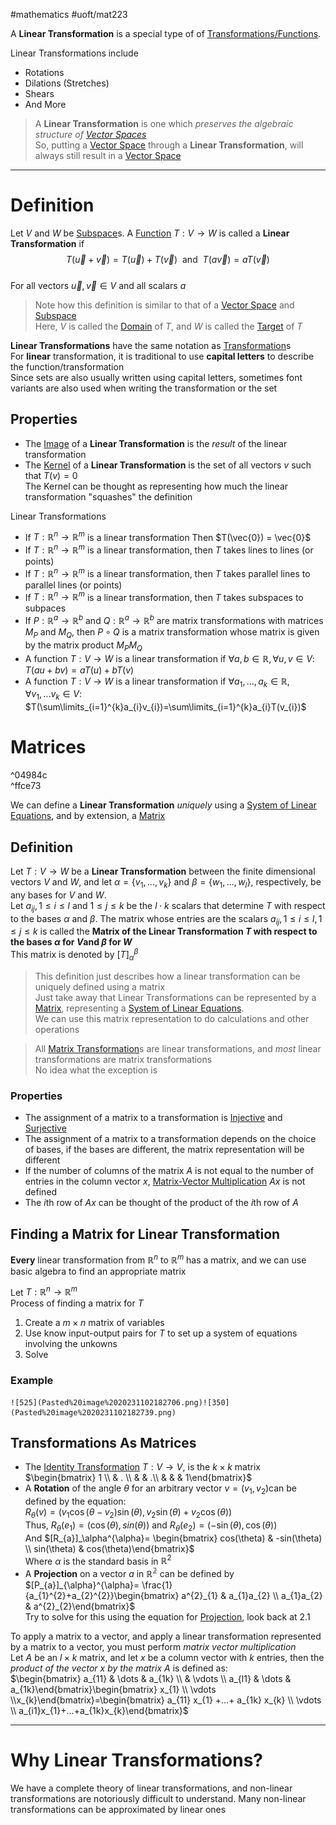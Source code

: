 #mathematics #uoft/mat223 

A **Linear Transformation** is a special type of of [Transformations/Functions](Transformation.md).

Linear Transformations include
- Rotations
- Dilations (Stretches)
- Shears
- And More

>A **Linear Transformation** is one which *preserves the algebraic structure of [Vector Spaces](../MAT224%20Notes/Vector%20Space.md)*  
>So, putting a [Vector Space](../MAT224%20Notes/Vector%20Space.md) through a **Linear Transformation**, will always still result in a [Vector Space](../MAT224%20Notes/Vector%20Space.md) 

---
# Definition

Let $V$ and $W$ be [Subspace](Subspace.md)s. A [Function](../MAT235%20Notes/Function.md) $T:V\rightarrow W$ is called a **Linear Transformation** if $$T(\vec{u}+\vec{v})=T(\vec{u})+T(\vec{v}) \ \text{ and } \ T(a\vec{v}) = aT(\vec{v})$$  
For all vectors $\vec{u},\vec{v} \in V$ and all scalars $a$

> Note how this definition is similar to that of a [Vector Space](../MAT224%20Notes/Vector%20Space.md) and [Subspace](Subspace.md)  
> Here, $V$ is called the [Domain](../../Computer%20Science/CSC236/CSC236%20Notes/Domain.md) of $T$, and $W$ is called the [Target](Target)  of $T$

**Linear Transformations** have the same notation as [Transformation](Transformation.md)s  
For **linear** transformation, it is traditional to use **capital letters** to describe the function/transformation  
	Since sets are also usually written using capital letters, sometimes font variants are also used when writing the transformation or the set

## Properties
- The [Image](Image.md) of a **Linear Transformation** is the *result* of the linear transformation
- The [Kernel](../MAT224%20Notes/Kernel.md) of a **Linear Transformation** is the set of all vectors $v$ such that $T(v)=0$  
	The Kernel can be thought as representing how much the linear transformation "squashes" the definition

Linear Transformations
- If $T:\mathbb{R}^{n}\rightarrow \mathbb{R}^{m}$ is a linear transformation Then $T(\vec{0}) = \vec{0}$
- If $T:\mathbb{R}^{n}\rightarrow \mathbb{R}^{m}$ is a linear transformation, then $T$ takes lines to lines (or points)
- If $T:\mathbb{R}^{n}\rightarrow \mathbb{R}^{m}$ is a linear transformation, then $T$ takes parallel lines to parallel lines (or points)
- If $T:\mathbb{R}^{n}\rightarrow \mathbb{R}^{m}$ is a linear transformation, then $T$ takes subspaces to subpaces
- If $P:\mathbb{R}^{a}\rightarrow \mathbb{R}^b$ and $Q:\mathbb{R}^{a}\rightarrow \mathbb{R}^b$ are matrix transformations with matrices $M_{P}$ and $M_{Q}$, then $P\circ Q$ is a matrix transformation whose matrix is given by the matrix product $M_P M_Q$ 
- A function $T:V\rightarrow W$ is a linear transformation if $\forall a,b\in \mathbb{R}, \forall u,v \in V$:  
		$T(au+bv)=aT(u)+bT(v)$
- A function $T:V\rightarrow W$ is a linear transformation if $\forall a_{1},...,a_{k}\in \mathbb{R}, \forall v_{1},...v_{k} \in V$:  
		$T(\sum\limits_{i=1}^{k}a_{i}v_{i})=\sum\limits_{i=1}^{k}a_{i}T(v_{i})$

# Matrices
^04984c  
^ffce73

We can define a **Linear Transformation** *uniquely* using a [System of Linear Equations](../MAT224%20Notes/System%20of%20Linear%20Equations.md), and by extension, a [Matrix](../MAT224%20Notes/Matrix.md)

## Definition
Let $T:V\rightarrow W$ be a **Linear Transformation** between the finite dimensional vectors $V$ and $W$, and let $\alpha=\{v_{1},...,v_{k}\}$ and $\beta=\{w_{1},...,w_{l}\}$, respectively, be any bases for $V$ and $W$.  
Let $a_{ij},1\leq i \leq l$ and $1\leq j \leq k$ be the $l\cdot k$ scalars that determine $T$ with respect to the bases $\alpha$ and $\beta$. The matrix whose entries are the scalars $a_{ij}, 1\leq i \leq l, 1\leq j \leq k$ is called the **Matrix of the Linear Transformation $T$ with respect to the bases $\alpha$ for $V$and $\beta$ for $W$**  
	This matrix is denoted by $[T]_\alpha^\beta$ 

>This definition just describes how a linear transformation can be uniquely defined using a matrix  
>Just take away that Linear Transformations can be represented by a [Matrix](../MAT224%20Notes/Matrix.md), representing a [System of Linear Equations](../MAT224%20Notes/System%20of%20Linear%20Equations.md).  
> We can use this matrix representation to do calculations and other operations 

> All [Matrix Transformation](Matrix%20Transformation.md)s are linear transformations, and *most* linear transformations are matrix transformations  
> No idea what the exception is

### Properties
- The assignment of a matrix to a transformation is [Injective](../MAT224%20Notes/Injective.md) and [Surjective](../MAT224%20Notes/Surjective.md)
- The assignment of a matrix to a transformation depends on the choice of bases, if the bases are different, the matrix representation will be different
- If the number of columns of the matrix $A$ is not equal to the number of entries in the column vector $x$, [Matrix-Vector Multiplication](Matrix-Vector%20Multiplication.md) $Ax$ is not defined
- The $i$th row of $Ax$ can be thought of the product of the $i$th row of $A$

## Finding a Matrix for Linear Transformation
**Every** linear transformation from $\mathbb{R}^{n}$ to $\mathbb{R}^{m}$ has a matrix, and we can use basic algebra to find an appropriate matrix

Let $T:\mathbb{R}^{n}\rightarrow\mathbb{R}^{m}$  
Process of finding a matrix for $T$
1. Create a $m \times n$ matrix of variables
2. Use know input-output pairs for $T$ to set up a system of equations involving the unkowns
3. Solve
### Example
	![525](Pasted%20image%2020231102182706.png)![350](Pasted%20image%2020231102182739.png)

## Transformations As Matrices

- The [Identity Transformation](../MAT224%20Notes/Identity%20Transformation.md) $T:V\rightarrow V$, is the $k\times k$ matrix $\begin{bmatrix} 1 \\  & . \\  &   & .\\ &   &   &  1\end{bmatrix}$
- A **Rotation** of the angle $\theta$ for an arbitrary vector $v=(v_{1},v_{2})$can be defined by the equation:  
	$R_\theta(v)=(v_{1}\cos(\theta-v_{2})\sin(\theta),v_{2}\sin(\theta)+v_{2}\cos(\theta))$  
	Thus, $R_\theta(e_{1})=(\cos(\theta),sin(\theta))$ and $R_\theta(e_{2})=(-\sin(\theta),\cos(\theta))$  
	And $[R_{a}]_\alpha^{\alpha}= \begin{bmatrix} cos(\theta) & -sin(\theta) \\ sin(\theta)  & cos(\theta)\end{bmatrix}$  
	Where $\alpha$ is the standard basis in $\mathbb{R}^{2}$
- A **Projection** on a vector $a$ in $\mathbb{R^{2}}$ can be defined by $[P_{a}]_{\alpha}^{\alpha}= \frac{1}{a_{1}^{2}+a_{2}^{2}}\begin{bmatrix} a^{2}_{1} & a_{1}a_{2} \\ a_{1}a_{2} & a^{2}_{2}\end{bmatrix}$  
	Try to solve for this using the equation for [Projection](../MAT235%20Notes/Projection.md), look back at 2.1

To apply a matrix to a vector, and apply a linear transformation represented by a matrix to a vector, you must perform *matrix vector multiplication*  
	Let $A$ be an $l\times k$ matrix, and let $x$ be a column vector with $k$ entries, then the *product of the vector $x$ by the matrix $A$* is defined as:  
	$\begin{bmatrix} a_{11} & \dots & a_{1k} \\  & \vdots \\ a_{l1} & \dots & a_{1k}\end{bmatrix}\begin{bmatrix} x_{1} \\ \vdots \\x_{k}\end{bmatrix}=\begin{bmatrix} a_{11} x_{1} +...+ a_{1k} x_{k} \\ \vdots \\ a_{i1}x_{1}+...+a_{1k}x_{k}\end{bmatrix}$   

---

# Why Linear Transformations?
We have a complete theory of linear transformations, and non-linear transformations are notoriously difficult to understand. Many non-linear transformations can be approximated by linear ones